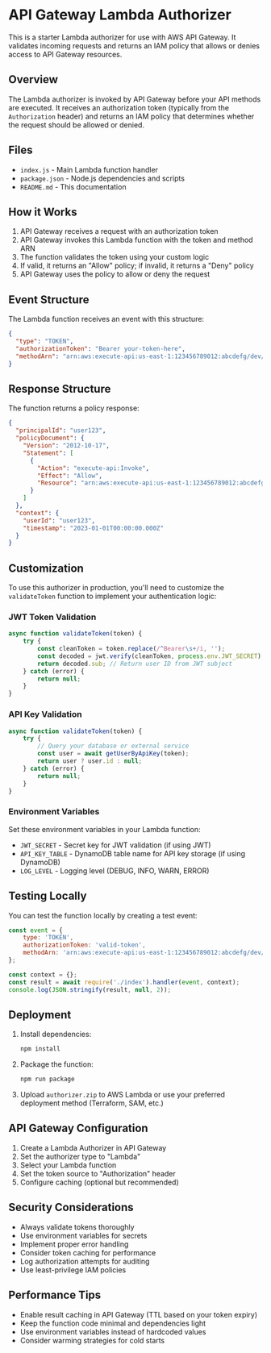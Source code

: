 # API Gateway Lambda Authorizer

This is a starter Lambda authorizer for use with AWS API Gateway. It validates incoming requests and returns an IAM policy that allows or denies access to API Gateway resources.

## Overview

The Lambda authorizer is invoked by API Gateway before your API methods are executed. It receives an authorization token (typically from the `Authorization` header) and returns an IAM policy that determines whether the request should be allowed or denied.

## Files

- `index.js` - Main Lambda function handler
- `package.json` - Node.js dependencies and scripts
- `README.md` - This documentation

## How it Works

1. API Gateway receives a request with an authorization token
2. API Gateway invokes this Lambda function with the token and method ARN
3. The function validates the token using your custom logic
4. If valid, it returns an "Allow" policy; if invalid, it returns a "Deny" policy
5. API Gateway uses the policy to allow or deny the request

## Event Structure

The Lambda function receives an event with this structure:

```json
{
  "type": "TOKEN",
  "authorizationToken": "Bearer your-token-here",
  "methodArn": "arn:aws:execute-api:us-east-1:123456789012:abcdefg/dev/GET/users"
}
```

## Response Structure

The function returns a policy response:

```json
{
  "principalId": "user123",
  "policyDocument": {
    "Version": "2012-10-17",
    "Statement": [
      {
        "Action": "execute-api:Invoke",
        "Effect": "Allow",
        "Resource": "arn:aws:execute-api:us-east-1:123456789012:abcdefg/dev/GET/users"
      }
    ]
  },
  "context": {
    "userId": "user123",
    "timestamp": "2023-01-01T00:00:00.000Z"
  }
}
```

## Customization

To use this authorizer in production, you'll need to customize the `validateToken` function to implement your authentication logic:

### JWT Token Validation

```javascript
async function validateToken(token) {
    try {
        const cleanToken = token.replace(/^Bearer\s+/i, '');
        const decoded = jwt.verify(cleanToken, process.env.JWT_SECRET);
        return decoded.sub; // Return user ID from JWT subject
    } catch (error) {
        return null;
    }
}
```

### API Key Validation

```javascript
async function validateToken(token) {
    try {
        // Query your database or external service
        const user = await getUserByApiKey(token);
        return user ? user.id : null;
    } catch (error) {
        return null;
    }
}
```

### Environment Variables

Set these environment variables in your Lambda function:

- `JWT_SECRET` - Secret key for JWT validation (if using JWT)
- `API_KEY_TABLE` - DynamoDB table name for API key storage (if using DynamoDB)
- `LOG_LEVEL` - Logging level (DEBUG, INFO, WARN, ERROR)

## Testing Locally

You can test the function locally by creating a test event:

```javascript
const event = {
    type: 'TOKEN',
    authorizationToken: 'valid-token',
    methodArn: 'arn:aws:execute-api:us-east-1:123456789012:abcdefg/dev/GET/users'
};

const context = {};
const result = await require('./index').handler(event, context);
console.log(JSON.stringify(result, null, 2));
```

## Deployment

1. Install dependencies:
   ```bash
   npm install
   ```

2. Package the function:
   ```bash
   npm run package
   ```

3. Upload `authorizer.zip` to AWS Lambda or use your preferred deployment method (Terraform, SAM, etc.)

## API Gateway Configuration

1. Create a Lambda Authorizer in API Gateway
2. Set the authorizer type to "Lambda"
3. Select your Lambda function
4. Set the token source to "Authorization" header
5. Configure caching (optional but recommended)

## Security Considerations

- Always validate tokens thoroughly
- Use environment variables for secrets
- Implement proper error handling
- Consider token caching for performance
- Log authorization attempts for auditing
- Use least-privilege IAM policies

## Performance Tips

- Enable result caching in API Gateway (TTL based on your token expiry)
- Keep the function code minimal and dependencies light
- Use environment variables instead of hardcoded values
- Consider warming strategies for cold starts